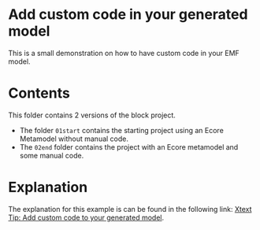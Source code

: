 # Add custom code in your generated model

This is a small demonstration on how to have custom code in your EMF model.

# Contents

This folder contains 2 versions of the block project. 

- The folder `01start` contains the starting project using an Ecore Metamodel without manual code. 
- The `02end` folder contains the project with an Ecore metamodel and some manual code.

# Explanation

The explanation for this example is can be found in the following link: [Xtext Tip: Add custom code to your generated model](https://idiomaticsoft.com/post/2022-04-13-custom-code/).
